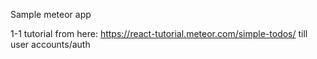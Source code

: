 Sample meteor app

1-1 tutorial from here: https://react-tutorial.meteor.com/simple-todos/
till user accounts/auth
